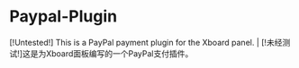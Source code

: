 # Paypal-Plugin
[!Untested!] This is a PayPal payment plugin for the Xboard panel. | [!未经测试!]这是为Xboard面板编写的一个PayPal支付插件。
